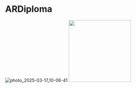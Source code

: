 # ARDiploma

![photo_2025-03-17_10-06-41](https://github.com/user-attachments/assets/de27114e-79f0-43a6-b3ed-0ecea6d2a1f5)
<img src="https://github.com/user-attachments/assets/de27114e-79f0-43a6-b3ed-0ecea6d2a1f5" width="200">
